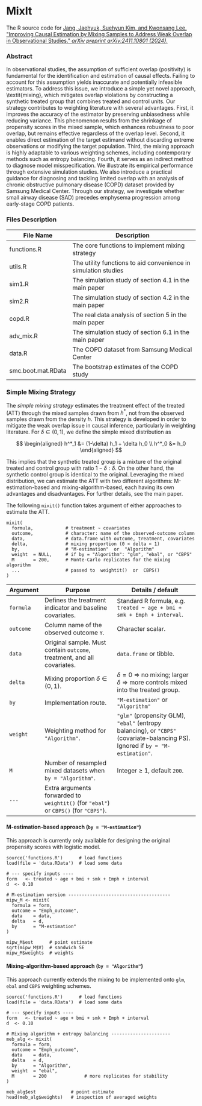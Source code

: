# MixIt
The R source code for [Jang, Jaehyuk, Suehyun Kim, and Kwonsang Lee. "Improving Causal Estimation by Mixing Samples to Address Weak Overlap in Observational Studies." *arXiv preprint arXiv:2411.10801 (2024)*.](https://arxiv.org/abs/2411.10801)

### Abstract
In observational studies, the assumption of sufficient overlap (positivity) is fundamental for the identification and estimation of causal effects. Failing to account for this assumption yields inaccurate and potentially infeasible estimators. To address this issue, we introduce a simple yet novel approach, \textit{mixing}, which mitigates overlap violations by constructing a synthetic treated group that combines treated and control units. Our strategy contributes to weighting literature with several advantages. First, it improves the accuracy of the estimator by preserving unbiasedness while reducing variance. This phenomenon results from the shrinkage of propensity scores in the mixed sample, which enhances robustness to poor overlap, but remains effective regardless of the overlap level. Second, it enables direct estimation of the target estimand without discarding extreme observations or modifying the target population. Third, the mixing approach is highly adaptable to various weighting schemes, including contemporary methods such as entropy balancing. Fourth, it serves as an indirect method to diagnose model misspecification. We illustrate its empirical performance through extensive simulation studies. We also introduce a practical guidance for diagnosing and tackling limited overlap with an analysis of chronic obstructive pulmonary disease (COPD) dataset provided by Samsung Medical Center. Through our strategy, we investigate whether small airway disease (SAD) precedes emphysema progression among early-stage COPD patients.

### Files Description
| File Name | Description |
| --------- | ----------- |
| functions.R | The core functions to implement mixing strategy |
| utils.R | The utility functions to aid convenience in simulation studies |
| sim1.R | The simulation study of section 4.1 in the main paper |
| sim2.R | The simulation study of section 4.2 in the main paper |
| copd.R | The real data analysis of section 5 in the main paper |
| adv_mix.R | The simulation study of section 6.1 in the main paper |
| data.R | The COPD dataset from Samsung Medical Center |
| smc.boot.mat.RData | The bootstrap estimates of the COPD study |

### Simple Mixing Strategy
The *simple mixing strategy* estimates the treatment effect of the treated (ATT) through  the mixed samples drawn from $h^*$, not from the observed samples drawn from the density $h$. This strategy is developed in order to mitigate the weak overlap issue in causal inference, particularly in weighting literature. For $\delta \in (0,1)$, we define the simple mixed distribution as

$$
\begin{aligned}
    h^*_1 &= (1-\delta) h_1 + \delta h_0 \\
    h^*_0 &= h_0
\end{aligned}
$$

This implies that the synthetic treated group is a mixture of the original treated and control group with ratio $1-\delta: \delta$. On the other hand, the synthetic control group is identical to the original. Leveraging the mixed distribution, we can estimate the ATT with two different algorithms: M-estimation-based and mixing-algorithm-based, each having its own advantages and disadvantages. For further details, see the main paper.

The following `mixit()` function takes argument of either approaches to estimate the ATT.

```{R}
mixit(
  formula,            # treatment ~ covariates
  outcome,            # character: name of the observed-outcome column
  data,               # data.frame with outcome, treatment, covariates
  delta,              # mixing proportion (0 < delta < 1)
  by,                 # "M-estimation"  or  "Algorithm"
  weight  = NULL,     # if by = "Algorithm": "glm", "ebal", or "CBPS"
  M       = 200,      # Monte-Carlo replicates for the mixing algorithm
  ...                 # passed to  weightit()  or  CBPS()
)
```

| Argument  | Purpose                                                                              | Details / default                                                                                                               |
| --------- | ------------------------------------------------------------------------------------ | ------------------------------------------------------------------------------------------------------------------------------- |
| `formula` | Defines the treatment indicator and baseline covariates.                             | Standard R formula, e.g. `treated ~ age + bmi + smk + Emph + interval`.                                                                           |
| `outcome` | Column name of the observed outcome `Y`.                                             | Character scalar.                                                                                                               |
| `data`    | Original sample. Must contain `outcome`, treatment, and all covariates.              | `data.frame` or tibble.                                                                                                         |
| `delta`   | Mixing proportion $\delta\in(0,1)$.                                                  | $\delta=0$ ⇒ no mixing; larger $\delta$ ⇒ more controls mixed into the treated group.                                           |
| `by`      | Implementation route.                                                                | `"M-estimation"` or `"Algorithm"`                                |
| `weight`  | Weighting method for `"Algorithm"`.                                                  | `"glm"` (propensity GLM), `"ebal"` (entropy balancing), or `"CBPS"` (covariate-balancing PS). Ignored if `by = "M-estimation"`. |
| `M`       | Number of resampled mixed datasets when `by = "Algorithm"`.                          | Integer ≥ 1, default `200`.                                                                                                     |
| `...`     | Extra arguments forwarded to `weightit()` (for `"ebal"`) or `CBPS()` (for `"CBPS"`). |                                                                                                                                 |


#### M-estimation-based approach (`by = "M-estimation"`)
This approach is currently only available for designing the original propensity scores with logistic model.

```{R}
source('functions.R')      # load functions
load(file = 'data.RData')  # load some data

# --- specify inputs ----
form   <- treated ~ age + bmi + smk + Emph + interval
d  <- 0.10

# M-estimation version --------------------------------------
mipw_M <- mixit(
  formula = form,
  outcome = "Emph_outcome",
  data    = data,
  delta   = d,
  by      = "M-estimation"
)

mipw_M$est      # point estimate
sqrt(mipw_M$V)  # sandwich SE
mipw_M$weights  # weights
```



#### Mixing-algorithm-based approach (`by = "Algorithm"`)
This approach currently extends the mixing to be implemented onto `glm`, `ebal` and `CBPS` weighting schemes.

```{R}
source('functions.R')      # load functions
load(file = 'data.RData')  # load some data

# --- specify inputs ----
form   <- treated ~ age + bmi + smk + Emph + interval
d  <- 0.10

# Mixing algorithm + entropy balancing ----------------------
meb_alg <- mixit(
  formula = form,
  outcome = "Emph_outcome",
  data    = data,
  delta   = d,
  by      = "Algorithm",
  weight  = "ebal",
  M       = 200              # more replicates for stability
)

meb_alg$est             # point estimate
head(meb_alg$weights)   # inspection of averaged weights
```
